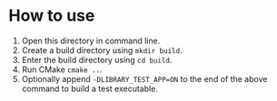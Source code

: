 # How to use

1. Open this directory in command line.
2. Create a build directory using ```mkdir build```.
3. Enter the build directory using ```cd build```.
4. Run CMake ```cmake ..```.
5. Optionally append ```-DLIBRARY_TEST_APP=ON``` to the end of the above command to build a test executable.
